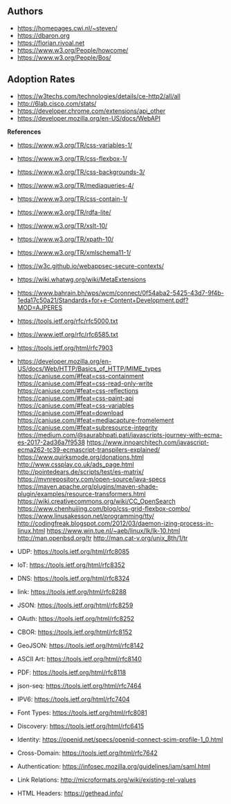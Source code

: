 ## Authors

* https://homepages.cwi.nl/~steven/
* https://dbaron.org
* https://florian.rivoal.net
* https://www.w3.org/People/howcome/
* https://www.w3.org/People/Bos/

## Adoption Rates

* https://w3techs.com/technologies/details/ce-http2/all/all
* http://6lab.cisco.com/stats/
* https://developer.chrome.com/extensions/api_other
* https://developer.mozilla.org/en-US/docs/WebAPI

**References**

* https://www.w3.org/TR/css-variables-1/
* https://www.w3.org/TR/css-flexbox-1/
* https://www.w3.org/TR/css-backgrounds-3/
* https://www.w3.org/TR/mediaqueries-4/
* https://www.w3.org/TR/css-contain-1/
* https://www.w3.org/TR/rdfa-lite/
* https://www.w3.org/TR/xslt-10/
* https://www.w3.org/TR/xpath-10/
* https://www.w3.org/TR/xmlschema11-1/
* https://w3c.github.io/webappsec-secure-contexts/
* https://wiki.whatwg.org/wiki/MetaExtensions
* https://www.bahrain.bh/wps/wcm/connect/0f54aba2-5425-43d7-9f4b-1eda17c50a21/Standards+for+e-Content+Development.pdf?MOD=AJPERES
* https://tools.ietf.org/rfc/rfc5000.txt
* https://www.ietf.org/rfc/rfc6585.txt
* https://tools.ietf.org/html/rfc7903
* https://developer.mozilla.org/en-US/docs/Web/HTTP/Basics_of_HTTP/MIME_types
https://caniuse.com/#feat=css-containment
https://caniuse.com/#feat=css-read-only-write
https://caniuse.com/#feat=css-reflections
https://caniuse.com/#feat=css-paint-api
https://caniuse.com/#feat=css-variables
https://caniuse.com/#feat=download
https://caniuse.com/#feat=mediacapture-fromelement
https://caniuse.com/#feat=subresource-integrity
https://medium.com/@saurabhpati.pati/javascripts-journey-with-ecma-es-2017-2ad36a7f9538
https://www.innoarchitech.com/javascript-ecma262-tc39-ecmascript-transpilers-explained/
https://www.quirksmode.org/donations.html
http://www.cssplay.co.uk/ads_page.html
http://pointedears.de/scripts/test/es-matrix/
https://mvnrepository.com/open-source/java-specs
https://maven.apache.org/plugins/maven-shade-plugin/examples/resource-transformers.html
https://wiki.creativecommons.org/wiki/CC_OpenSearch
https://www.chenhuijing.com/blog/css-grid-flexbox-combo/
https://www.linusakesson.net/programming/tty/
http://codingfreak.blogspot.com/2012/03/daemon-izing-process-in-linux.html
https://www.win.tue.nl/~aeb/linux/lk/lk-10.html
http://man.openbsd.org/tr
http://man.cat-v.org/unix_8th/1/tr

* UDP: https://tools.ietf.org/html/rfc8085
* IoT: https://tools.ietf.org/html/rfc8352
* DNS: https://tools.ietf.org/html/rfc8324
* link: https://tools.ietf.org/html/rfc8288
* JSON: https://tools.ietf.org/html/rfc8259
* OAuth: https://tools.ietf.org/html/rfc8252
* CBOR: https://tools.ietf.org/html/rfc8152
* GeoJSON: https://tools.ietf.org/html/rfc8142
* ASCII Art: https://tools.ietf.org/html/rfc8140
* PDF: https://tools.ietf.org/html/rfc8118
* json-seq: https://tools.ietf.org/html/rfc7464
* IPV6: https://tools.ietf.org/html/rfc7404
* Font Types: https://tools.ietf.org/html/rfc8081
* Discovery: https://tools.ietf.org/html/rfc6415
* Identity: https://openid.net/specs/openid-connect-scim-profile-1_0.html
* Cross-Domain: https://tools.ietf.org/html/rfc7642
* Authentication: https://infosec.mozilla.org/guidelines/iam/saml.html
* Link Relations: http://microformats.org/wiki/existing-rel-values
* HTML Headers: https://gethead.info/